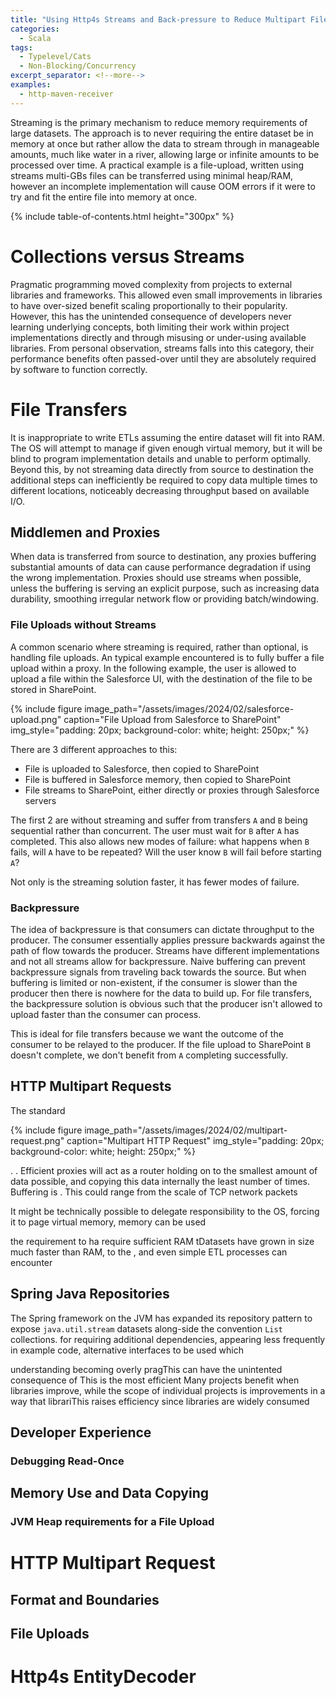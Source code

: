 ```yaml
---
title: "Using Http4s Streams and Back-pressure to Reduce Multipart File Upload Data Copy"
categories:
  - Scala
tags:
  - Typelevel/Cats
  - Non-Blocking/Concurrency
excerpt_separator: <!--more-->
examples:
  - http-maven-receiver
---
```


Streaming is the primary mechanism to reduce memory requirements of large datasets. The approach is to never requiring 
the entire dataset be in memory at once but rather allow the data to stream through in manageable amounts, much like 
water in a river, allowing large or infinite amounts to be processed over time. A practical example is a file-upload,
written using streams multi-GBs files can be transferred using minimal heap/RAM, however an incomplete implementation 
will cause OOM errors if it were to try and fit the entire file into memory at once.<!--more-->

{% include table-of-contents.html height="300px" %}

# Collections versus Streams

Pragmatic programming moved complexity from projects to external libraries and frameworks. This allowed even small 
improvements in libraries to have over-sized benefit scaling proportionally to their popularity. However, this has the 
unintended consequence of developers never learning underlying concepts, both limiting their work within project 
implementations directly and through misusing or under-using available libraries. From personal observation, streams 
falls into this category, their performance benefits often passed-over until they are absolutely required by software
to function correctly.

# File Transfers

It is inappropriate to write ETLs assuming the entire dataset will fit into RAM. The OS will attempt to manage if given
enough virtual memory, but it will be blind to program implementation details and unable to perform optimally. Beyond 
this, by not streaming data directly from source to destination the additional steps can inefficiently be required to
copy data multiple times to different locations, noticeably decreasing throughput based on available I/O.

## Middlemen and Proxies

When data is transferred from source to destination, any proxies buffering substantial amounts of data can cause 
performance degradation if using the wrong implementation. Proxies should use streams when possible, unless the 
buffering is serving an explicit purpose, such as increasing data durability, smoothing irregular network flow or 
providing batch/windowing.

### File Uploads without Streams

A common scenario where streaming is required, rather than optional, is handling file uploads. An typical example 
encountered is to fully buffer a file upload within a proxy.  In the following example, the user is allowed to upload
a file within the Salesforce UI, with the destination of the file to be stored in SharePoint.

{%
include figure image_path="/assets/images/2024/02/salesforce-upload.png"
caption="File Upload from Salesforce to SharePoint"
img_style="padding: 20px; background-color: white; height: 250px;"
%}

There are 3 different approaches to this:
* File is uploaded to Salesforce, then copied to SharePoint
* File is buffered in Salesforce memory, then copied to SharePoint
* File streams to SharePoint, either directly or proxies through Salesforce servers 

The first 2 are without streaming and suffer from transfers `A` and `B` being sequential rather than concurrent. The 
user must wait for `B` after `A` has completed. This also allows new modes of failure: what happens when `B` fails, 
will `A` have to be repeated? Will the user know `B` will fail before starting `A`?

Not only is the streaming solution faster, it has fewer modes of failure.

### Backpressure

The idea of backpressure is that consumers can dictate throughput to the producer. The consumer essentially applies 
pressure backwards against the path of flow towards the producer. Streams have different implementations and not all
streams allow for backpressure. Naive buffering can prevent backpressure signals from traveling back towards the source.
But when buffering is limited or non-existent, if the consumer is slower than the producer then there is nowhere for the 
data to build up.  For file transfers, the backpressure solution is obvious such that the producer isn't allowed to 
upload faster than the consumer can process. 

This is ideal for file transfers because we want the outcome of the consumer to be relayed to the producer. If the file
upload to SharePoint `B` doesn't complete, we don't benefit from `A` completing successfully.

## HTTP Multipart Requests

The standard 

{%
include figure image_path="/assets/images/2024/02/multipart-request.png"
caption="Multipart HTTP Request"
img_style="padding: 20px; background-color: white; height: 250px;"
%}

. . Efficient proxies will act as a router holding on to the smallest amount of data possible, and 
copying this data internally the least number of times.  Buffering is . This
could range from the scale of TCP network packets

It might
be technically possible to delegate responsibility to the OS, forcing it to page virtual memory, 
memory can be used

the requirement to ha require sufficient RAM tDatasets have grown in size much faster than RAM, to the , and even simple ETL processes can encounter 

## Spring Java Repositories

The Spring framework on the JVM has expanded its repository pattern to expose `java.util.stream` datasets along-side 
the convention `List` collections. 
for requiring additional dependencies, appearing less frequently in example code, alternative interfaces to be used
which

understanding becoming overly pragThis can have the unintented
consequence of This is the most
efficient Many projects benefit
when libraries improve, while the scope of individual projects is improvements in a way that librariThis raises
efficiency
since libraries are widely consumed



## Developer Experience



### Debugging Read-Once

## Memory Use and Data Copying

### JVM Heap requirements for a File Upload

# HTTP Multipart Request

## Format and Boundaries

## File Uploads

# Http4s EntityDecoder

